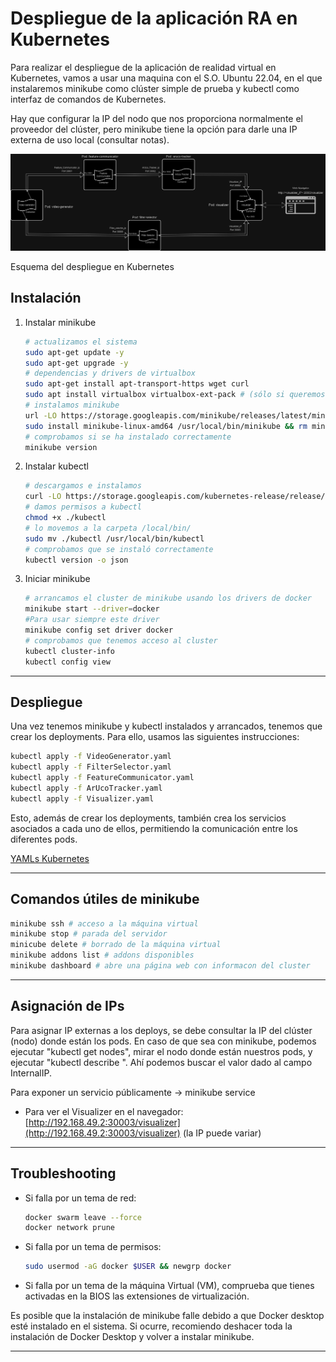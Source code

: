 # Despliegue de la aplicación RA en Kubernetes

Para realizar el despliegue de la aplicación de realidad virtual en Kubernetes, vamos a usar una maquina con el S.O. Ubuntu 22.04, en el que instalaremos minikube como clúster simple de prueba y kubectl como interfaz de comandos de Kubernetes.

Hay que configurar la IP del nodo que nos proporciona normalmente el proveedor del clúster, pero minikube tiene la opción para darle una IP externa de uso local (consultar notas).

![Esquema del despliegue en Kubernetes](Despliegue_Kubernetes.png)

Esquema del despliegue en Kubernetes

## Instalación

1. Instalar minikube
    
    ```bash
    # actualizamos el sistema
    sudo apt-get update -y
    sudo apt-get upgrade -y
    # dependencias y drivers de virtualbox
    sudo apt-get install apt-transport-https wget curl
    sudo apt install virtualbox virtualbox-ext-pack # (sólo si queremos usar el driver de Virtualbox para las máquinas del cluster)
    # instalamos minikube
    url -LO https://storage.googleapis.com/minikube/releases/latest/minikube-linux-amd64
    sudo install minikube-linux-amd64 /usr/local/bin/minikube && rm minikube-linux-amd64
    # comprobamos si se ha instalado correctamente
    minikube version
    ```
    
2. Instalar kubectl
    
    ```bash
    # descargamos e instalamos
    curl -LO https://storage.googleapis.com/kubernetes-release/release/`curl -s https://storage.googleapis.com/kubernetes-release/release/stable.txt`/bin/linux/amd64/kubectl
    # damos permisos a kubectl
    chmod +x ./kubectl
    # lo movemos a la carpeta /local/bin/
    sudo mv ./kubectl /usr/local/bin/kubectl
    # comprobamos que se instaló correctamente
    kubectl version -o json
    ```
    

1. Iniciar minikube
    
    ```bash
    # arrancamos el cluster de minikube usando los drivers de docker 
    minikube start --driver=docker
    #Para usar siempre este driver
    minikube config set driver docker
    # comprobamos que tenemos acceso al cluster
    kubectl cluster-info
    kubectl config view
    ```
    

---

## Despliegue

Una vez tenemos minikube y kubectl instalados y arrancados, tenemos que crear los deployments. Para ello, usamos las siguientes instrucciones:

```bash
kubectl apply -f VideoGenerator.yaml
kubectl apply -f FilterSelector.yaml
kubectl apply -f FeatureCommunicator.yaml
kubectl apply -f ArUcoTracker.yaml
kubectl apply -f Visualizer.yaml
```

Esto, además de crear los deployments, también crea los servicios asociados a cada uno de ellos, permitiendo la comunicación entre los diferentes pods.

[YAMLs Kubernetes](YAMLs_Kubernetes.md)

---

## Comandos útiles de minikube

```bash
minikube ssh # acceso a la máquina virtual
minikube stop # parada del servidor
minicube delete # borrado de la máquina virtual
minikube addons list # addons disponibles
minikube dashboard # abre una página web con informacon del cluster
```

---

## Asignación de IPs

Para asignar IP externas a los deploys, se debe consultar la IP del clúster (nodo) donde están los pods. En caso de que sea con minikube, podemos ejecutar "kubectl get nodes", mirar el nodo donde están nuestros pods, y ejecutar "kubectl describe <nodo>". Ahí podemos buscar el valor dado al campo InternalIP.

Para exponer un servicio públicamente -> minikube service <nombre-del-servicio>

- Para ver el Visualizer en el navegador: [http://192.168.49.2:30003/visualizer](http://192.168.49.2:30003/visualizer) (la IP puede variar)
    
    

---

## Troubleshooting

- Si falla por un tema de red:
    
    ```bash
    docker swarm leave --force
    docker network prune
    ```
    
- Si falla por un tema de permisos:
    
    ```bash
    sudo usermod -aG docker $USER && newgrp docker
    ```
    
- Si falla por un tema de la máquina Virtual (VM), comprueba que tienes activadas en la BIOS las extensiones de virtualización.

Es posible que la instalación de minikube falle debido a que Docker desktop esté instalado en el sistema. Si ocurre, recomiendo deshacer toda la instalación de Docker Desktop y volver a instalar minikube.

---
